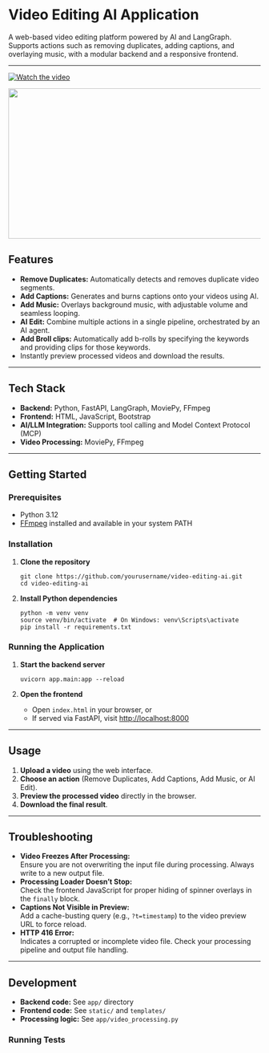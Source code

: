 # Video Editing AI Application

A web-based video editing platform powered by AI and LangGraph.  
Supports actions such as removing duplicates, adding captions, and overlaying music, with a modular backend and a responsive frontend.

---

[![Watch the video](https://img.youtube.com/vi/0Re9DLinMQc/hqdefault.jpg)](https://www.youtube.com/embed/0Re9DLinMQc)

[<img src="https://img.youtube.com/vi/0Re9DLinMQc/hqdefault.jpg" width="600" height="300"
/>](https://www.youtube.com/embed/0Re9DLinMQc)


## Features

- **Remove Duplicates:** Automatically detects and removes duplicate video segments.
- **Add Captions:** Generates and burns captions onto your videos using AI.
- **Add Music:** Overlays background music, with adjustable volume and seamless looping.
- **AI Edit:** Combine multiple actions in a single pipeline, orchestrated by an AI agent.
- **Add Broll clips:** Automatically add b-rolls by specifying the keywords and providing clips for those keywords.
- Instantly preview processed videos and download the results.

---

## Tech Stack

- **Backend:** Python, FastAPI, LangGraph, MoviePy, FFmpeg
- **Frontend:** HTML, JavaScript, Bootstrap
- **AI/LLM Integration:** Supports tool calling and Model Context Protocol (MCP)
- **Video Processing:** MoviePy, FFmpeg

---

## Getting Started

### Prerequisites

- Python 3.12
- [FFmpeg](https://ffmpeg.org/) installed and available in your system PATH

### Installation

1. **Clone the repository**
    ```
    git clone https://github.com/yourusername/video-editing-ai.git
    cd video-editing-ai
    ```

2. **Install Python dependencies**
    ```
    python -m venv venv
    source venv/bin/activate  # On Windows: venv\Scripts\activate
    pip install -r requirements.txt
    ```

### Running the Application

1. **Start the backend server**
    ```
    uvicorn app.main:app --reload
    ```

2. **Open the frontend**
    - Open `index.html` in your browser, or
    - If served via FastAPI, visit [http://localhost:8000](http://localhost:8000)

---

## Usage

1. **Upload a video** using the web interface.
2. **Choose an action** (Remove Duplicates, Add Captions, Add Music, or AI Edit).
3. **Preview the processed video** directly in the browser.
4. **Download the final result**.

---

## Troubleshooting

- **Video Freezes After Processing:**  
  Ensure you are not overwriting the input file during processing. Always write to a new output file.
- **Processing Loader Doesn’t Stop:**  
  Check the frontend JavaScript for proper hiding of spinner overlays in the `finally` block.
- **Captions Not Visible in Preview:**  
  Add a cache-busting query (e.g., `?t=timestamp`) to the video preview URL to force reload.
- **HTTP 416 Error:**  
  Indicates a corrupted or incomplete video file. Check your processing pipeline and output file handling.

---

## Development

- **Backend code:** See `app/` directory
- **Frontend code:** See `static/` and `templates/`
- **Processing logic:** See `app/video_processing.py`

### Running Tests

